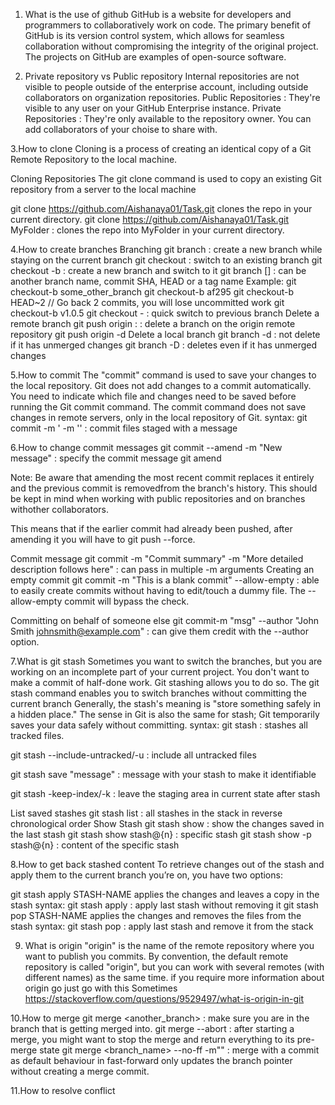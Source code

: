 1. What is the use of github 
GitHub is a website for developers and programmers to collaboratively work on code.
The primary benefit of GitHub is its version control system, which allows for seamless collaboration without compromising the integrity of the original project.
The projects on GitHub are examples of open-source software.

2. Private repository vs Public repository
Internal repositories are not visible to people outside of the enterprise account, including outside collaborators on organization repositories.
Public Repositories : They're visible to any user on your GitHub Enterprise instance.
Private Repositories : They're only available to the repository owner. You can add collaborators of your choise to share with.

3.How to clone
Cloning is a process of creating an identical copy of a Git Remote Repository to the local machine.

Cloning Repositories
The git clone command is used to copy an existing Git repository from a server to the local machine

git clone https://github.com/Aishanaya01/Task.git clones the repo in your current directory.
git clone https://github.com/Aishanaya01/Task.git MyFolder : clones the repo into MyFolder in your current directory.

4.How to create branches
Branching
git branch <name> : create a new branch while staying on the current branch
git checkout <name> : switch to an existing branch
git checkout -b <name> : create a new branch and switch to it
git branch <name> [<start-point>] : can be another branch name, commit SHA, HEAD or a tag name Example:
git checkout-b<name> some_other_branch
git checkout-b<name> af295
git checkout-b<name> HEAD~2 // Go back 2 commits, you will lose uncommitted work
git checkout-b<name> v1.0.5
git checkout - : quick switch to previous branch
Delete a remote branch
git push origin :<branchName> : delete a branch on the origin remote repository
git push origin -d <branchName>
Delete a local branch
git branch -d <branchName> : not delete if it has unmerged changes
git branch -D <branchName> : deletes even if it has unmerged changes

5.How to commit 
The "commit" command is used to save your changes to the local repository.
Git does not add changes to a commit automatically. You need to indicate which file and changes need to be saved before running the Git commit command.
The commit command does not save changes in remote servers, only in the local repository of Git.
syntax:
git commit -m '<topic> -m '<description>' : commit files staged with a message

6.How to change commit messages
git commit --amend -m "New message" : specify the commit message
git amend

Note: Be aware that amending the most recent commit replaces it entirely and the previous commit is removedfrom the branch's history. This should be kept in mind when working with public repositories and on branches withother collaborators.

This means that if the earlier commit had already been pushed, after amending it you will have to git push --force.

Commit message
git commit -m "Commit summary" -m "More detailed description follows here" : can pass in multiple -m arguments
Creating an empty commit
git commit -m "This is a blank commit" --allow-empty : able to easily create commits without having to edit/touch a dummy file.
The --allow-empty commit will bypass the check.

Committing on behalf of someone else
git commit-m "msg" --author "John Smith <johnsmith@example.com>" : can give them credit with the --author option.

7.What is git stash 
Sometimes you want to switch the branches, but you are working on an incomplete part of your current project. You don't want to make a commit of half-done work. Git stashing allows you to do so. 
The git stash command enables you to switch branches without committing the current branch
Generally, the stash's meaning is "store something safely in a hidden place." 
The sense in Git is also the same for stash; Git temporarily saves your data safely without committing.
syntax:
git stash : stashes all tracked files.

git stash --include-untracked/-u : include all untracked files

git stash save "message" : message with your stash to make it identifiable

git stash -keep-index/-k : leave the staging area in current state after stash

List saved stashes
git stash list : all stashes in the stack in reverse chronological order
Show Stash
git stash show : show the changes saved in the last stash
git stash show stash@{n} : specific stash
git stash show -p stash@{n} : content of the specific stash  

8.How to get back stashed content
To retrieve changes out of the stash and apply them to the current branch you’re on, you have two options:

git stash apply STASH-NAME applies the changes and leaves a copy in the stash
syntax:
git stash apply : apply last stash without removing it
git stash pop STASH-NAME applies the changes and removes the files from the stash
syntax:
git stash pop : apply last stash and remove it from the stack

9. What is origin
"origin" is the name of the remote repository where you want to publish you commits. By convention, the default remote repository is called "origin",
 but you can work with several remotes (with different names) as the same time.
 if you require more information about origin go just go with this Sometimes
 https://stackoverflow.com/questions/9529497/what-is-origin-in-git

 10.How to merge
 git merge <another_branch> : make sure you are in the branch that is getting merged into.
git merge --abort : after starting a merge, you might want to stop the merge and return everything to its pre-merge state
git merge <branch_name> --no-ff -m"<commit message>" : merge with a commit as default behaviour in fast-forward only updates the branch pointer without creating a merge commit.

11.How to resolve conflict


